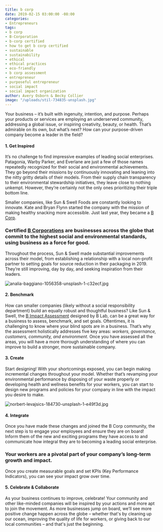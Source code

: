```yaml
---
title: b corp
date: 2019-02-15 03:00:00 -08:00
categories:
- Entrepreneurs
tags:
- b corp
- B-Corporation
- b-corp certified
- how to get b corp certified
- sustainable
- sustainability
- ethical
- ethical practices
- eco-friendly
- b corp assessment
- entrepreneur
- purposeful entrepreneur
- social impact
- social impact organization
author: Avery Osborn & Becky Collier
image: "/uploads/stil-734835-unsplash.jpg"
---
```


Your business – it’s built with ingenuity, intention, and purpose. Perhaps your products or services are employing an underserved community, addressing a global issue, or inspiring creativity, beauty, or health. That’s admirable on its own, but what’s next? How can your purpose-driven company become a leader in the field? 
 
#### 1. Get Inspired
 
It’s no challenge to find impressive examples of leading social enterprises. Patagonia, Warby Parker, and Everlane are just a few of those names repeatedly recognized for their social and environmental achievements. They go beyond their missions by continuously innovating and leaning into the nitty gritty details of their models. From their supply chain transparency to their environmental stewardship initiatives, they leave close to nothing unkempt. However, they’re certainly not the only ones prioritizing their triple bottom line. 
 
Smaller companies, like Sun & Swell Foods are constantly looking to innovate. Kate and Bryan Flynn started the company with the mission of making healthy snacking more accessible. Just last year, they became a [B Corp](https://bcorporation.net/). 

### Certified [B Corporations](https://bcorporation.net/) are businesses across the globe that commit to the highest social and environmental standards, using business as a force for good. 

Throughout the process, Sun & Swell made substantial improvements across their model, from establishing a relationship with a local non-profit partner to setting goals for source reduction in their packaging in 2019. They’re still improving, day by day, and seeking inspiration from their leaders. 

![analia-baggiano-1056358-unsplash-1-c32ecf.jpg](/uploads/analia-baggiano-1056358-unsplash-1-c32ecf.jpg)
 
#### 2. Benchmark 

How can smaller companies (likely without a social responsibility department) build an equally robust and thoughtful business? Like Sun & Swell, the [B Impact Assessment](https://bimpactassessment.net/) designed by B Lab, can be a great way for a business to assess, benchmark, and set goals. Oftentimes, it is challenging to know where your blind spots are in a business. That’s why the assessment holistically addresses five key areas: _workers, governance, customers, community, and environment._ Once you have assessed all the areas, you will have a more thorough understanding of where you can improve to build a stronger, more sustainable company. 

#### 3. Create 
 
Start designing! With your shortcomings exposed, you can begin making incremental changes throughout your model. Whether that’s revamping your environmental performance by disposing of your waste properly or developing health and wellness benefits for your workers, you can start to design new programs and policies for your company in line with the impact you desire to make. 

![norbert-levajsics-184730-unsplash-1-e49f3d.jpg](/uploads/norbert-levajsics-184730-unsplash-1-e49f3d.jpg)

#### 4. Integrate 
 
Once you have made these changes and joined the B Corp community, the next step is to engage your employees and ensure they are on board! Inform them of the new and exciting programs they have access to and communicate how integral they are to becoming a leading social enterprise. 

### Your workers are a pivotal part of your company’s long-term growth and impact. 

Once you create measurable goals and set KPIs (Key Performance Indicators), you can see your impact grow over time.

#### 5. Celebrate & Collaborate 
 
As your business continues to improve, celebrate! Your community and other like-minded companies will be inspired by your actions and more apt to join the movement. As more businesses jump on board, we'll see more positive change happen across the globe – whether that's by cleaning up our ocean, improving the quality of life for workers, or giving back to our local communities – and that's just the beginning.